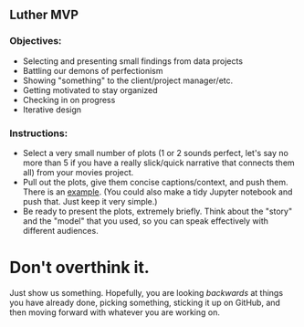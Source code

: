 ## Luther MVP


### Objectives:

 * Selecting and presenting small findings from data projects
 * Battling our demons of perfectionism
 * Showing "something" to the client/project manager/etc.
 * Getting motivated to stay organized
 * Checking in on progress
 * Iterative design


### Instructions:

 * Select a very small number of plots (1 or 2 sounds perfect, let's say no more than 5 if you have a really slick/quick narrative that connects them all) from your movies project.
 * Pull out the plots, give them concise captions/context, and push them. There is an [example](mvp_example.md). (You could also make a tidy Jupyter notebook and push that. Just keep it very simple.)
 * Be ready to present the plots, extremely briefly. Think about the "story" and the "model" that you used, so you can speak effectively with different audiences.


# Don't overthink it.

Just show us something. Hopefully, you are looking *backwards* at things you have already done, picking something, sticking it up on GitHub, and then moving forward with whatever you are working on.
